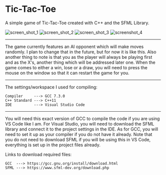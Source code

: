 # Tic-Tac-Toe
 A simple game of Tic-Tac-Toe created with C++ and the SFML Library.

![screen_shot_1](https://user-images.githubusercontent.com/103185975/164334493-92aa35ce-9953-4dfa-a3cb-8814b0f3c7aa.PNG)  ![screen_shot_2](https://user-images.githubusercontent.com/103185975/164335188-2321dcb5-9a53-4e89-bd59-28d73c7f59b7.PNG)  ![screen_shot_3](https://user-images.githubusercontent.com/103185975/164335193-a5b96a35-cb51-4f54-bc69-1eabd4d5ce16.PNG) ![screenshot_4](https://user-images.githubusercontent.com/103185975/164999803-a3fbc67e-aab8-4ff7-9110-4fc2ffe38d3d.PNG)

--------------------------------

The game currently features an AI opponent which will make moves randomly. I plan to change that in the future, but for now it is like this. Also another thing to note is that you as the player will always be playing first and as the X's, another thing which will be addressed later one. When the game comes to either a win, lose or a draw, you will need to press the mouse on the window so that it can restart the game for you.

--------------------------------
 The settings/workspace I used for compiling:
  
    Compiler     ---> GCC 7.3.0
    C++ Standard ---> C++11
    IDE          ---> Visual Studio Code
    
--------------------------------
You will need this exact version of GCC to compile the code if you are using VS Code like I am. For Visual Studio, you will need to download the SFML library and connect it to the project settings in the IDE. As for GCC, you will need to set it up as your compiler if you do not have it already. Note that you do not need to download SFML if you will be using this in VS Code, everything is set up in the project files already.

Links to download required files:

    GCC  ---> https://gcc.gnu.org/install/download.html
    SFML ---> https://www.sfml-dev.org/download.php

